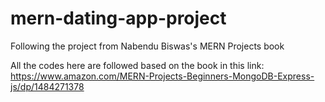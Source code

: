 # mern-dating-app-project
Following the project from Nabendu Biswas's MERN Projects book

All the codes here are followed based on the book in this link:
https://www.amazon.com/MERN-Projects-Beginners-MongoDB-Express-js/dp/1484271378
